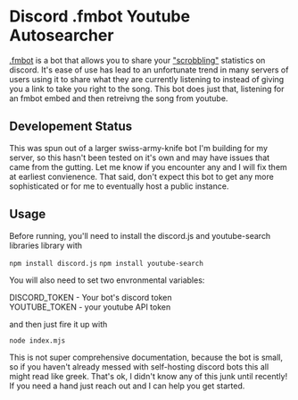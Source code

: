 # Discord .fmbot Youtube Autosearcher
[.fmbot](https://fmbot.xyz/) is a bot that allows you to share your ["scrobbling"](https://www.businessinsider.com/guides/tech/what-is-last-fm-scrobbling) statistics on discord. It's ease of use has lead to an unfortunate trend in many servers of users using it to share what they are currently listening to instead of giving you a link to take you right to the song. This bot does just that, listening for an fmbot embed and then retreivng the song from youtube. 

## Developement Status
This was spun out of a larger swiss-army-knife bot I'm building for my server, so this hasn't been tested on it's own and may have issues that came from the gutting. Let me know if you encounter any and I will fix them at earliest convienence. That said, don't expect this bot to get any more sophisticated or for me to eventually host a public instance. 

## Usage
Before running, you'll need to install the discord.js and youtube-search libraries library with 

`npm install discord.js`
`npm install youtube-search`

You will also need to set two envronmental variables:

DISCORD_TOKEN - Your bot's discord token  
YOUTUBE_TOKEN - your youtube API token

and then just fire it up with

`node index.mjs`

This is not super comprehensive documentation, because the bot is small, so if you haven't already messed with self-hosting discord bots this all might read like greek. That's ok, I didn't know any of this junk until recently! If you need a hand just reach out and I can help you get started.
